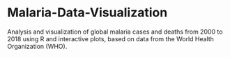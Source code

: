 # Malaria-Data-Visualization
Analysis and visualization of global malaria cases and deaths from 2000 to 2018 using R and interactive plots, based on data from the World Health Organization (WHO).
